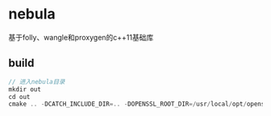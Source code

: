 # nebula
基于folly、wangle和proxygen的c++11基础库

## build
```cpp
// 进入nebula目录
mkdir out
cd out
cmake .. -DCATCH_INCLUDE_DIR=.. -DOPENSSL_ROOT_DIR=/usr/local/opt/openssl -DOPENSSL_LIBRARIES=/usr/local/opt/openssl/lib
```


